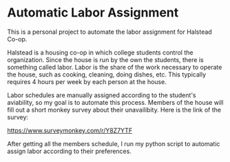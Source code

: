 # Automatic Labor Assignment
This is a personal project to automate the labor assignment for Halstead Co-op.

Halstead is a housing co-op in which college students control the organization. Since the house is run by the own the students, there is something called labor. Labor is the share of the work necessary to operate the house, such as cooking, cleaning,  doing dishes, etc. This typically requires 4 hours per week by each person at the house. 

Labor schedules are manually assigned according to the student's aviability, so my goal is to automate this process. Members of the house will fill out a short monkey survey about their unavailibity. Here is the link of the survey:

https://www.surveymonkey.com/r/Y8Z7YTF

After getting all the members schedule, I run my python script to automatic assign labor according to their preferences. 


